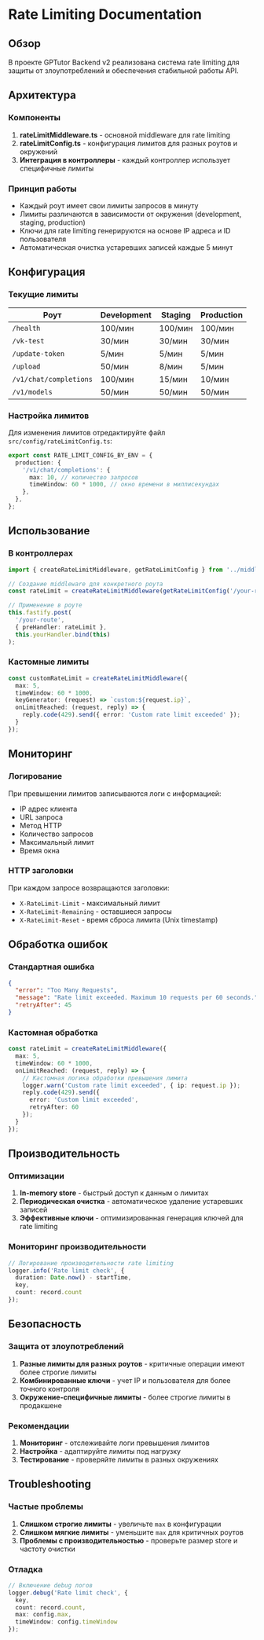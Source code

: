 # Rate Limiting Documentation

## Обзор

В проекте GPTutor Backend v2 реализована система rate limiting для защиты от злоупотреблений и обеспечения стабильной работы API.

## Архитектура

### Компоненты

1. **rateLimitMiddleware.ts** - основной middleware для rate limiting
2. **rateLimitConfig.ts** - конфигурация лимитов для разных роутов и окружений
3. **Интеграция в контроллеры** - каждый контроллер использует специфичные лимиты

### Принцип работы

- Каждый роут имеет свои лимиты запросов в минуту
- Лимиты различаются в зависимости от окружения (development, staging, production)
- Ключи для rate limiting генерируются на основе IP адреса и ID пользователя
- Автоматическая очистка устаревших записей каждые 5 минут

## Конфигурация

### Текущие лимиты

| Роут | Development | Staging | Production |
|------|-------------|---------|------------|
| `/health` | 100/мин | 100/мин | 100/мин |
| `/vk-test` | 30/мин | 30/мин | 30/мин |
| `/update-token` | 5/мин | 5/мин | 5/мин |
| `/upload` | 50/мин | 8/мин | 5/мин |
| `/v1/chat/completions` | 100/мин | 15/мин | 10/мин |
| `/v1/models` | 50/мин | 50/мин | 50/мин |

### Настройка лимитов

Для изменения лимитов отредактируйте файл `src/config/rateLimitConfig.ts`:

```typescript
export const RATE_LIMIT_CONFIG_BY_ENV = {
  production: {
    '/v1/chat/completions': {
      max: 10, // количество запросов
      timeWindow: 60 * 1000, // окно времени в миллисекундах
    },
  },
};
```

## Использование

### В контроллерах

```typescript
import { createRateLimitMiddleware, getRateLimitConfig } from '../middleware/rateLimitMiddleware';

// Создание middleware для конкретного роута
const rateLimit = createRateLimitMiddleware(getRateLimitConfig('/your-route')!);

// Применение в роуте
this.fastify.post(
  '/your-route',
  { preHandler: rateLimit },
  this.yourHandler.bind(this)
);
```

### Кастомные лимиты

```typescript
const customRateLimit = createRateLimitMiddleware({
  max: 5,
  timeWindow: 60 * 1000,
  keyGenerator: (request) => `custom:${request.ip}`,
  onLimitReached: (request, reply) => {
    reply.code(429).send({ error: 'Custom rate limit exceeded' });
  }
});
```

## Мониторинг

### Логирование

При превышении лимитов записываются логи с информацией:
- IP адрес клиента
- URL запроса
- Метод HTTP
- Количество запросов
- Максимальный лимит
- Время окна

### HTTP заголовки

При каждом запросе возвращаются заголовки:
- `X-RateLimit-Limit` - максимальный лимит
- `X-RateLimit-Remaining` - оставшиеся запросы
- `X-RateLimit-Reset` - время сброса лимита (Unix timestamp)

## Обработка ошибок

### Стандартная ошибка

```json
{
  "error": "Too Many Requests",
  "message": "Rate limit exceeded. Maximum 10 requests per 60 seconds.",
  "retryAfter": 45
}
```

### Кастомная обработка

```typescript
const rateLimit = createRateLimitMiddleware({
  max: 5,
  timeWindow: 60 * 1000,
  onLimitReached: (request, reply) => {
    // Кастомная логика обработки превышения лимита
    logger.warn('Custom rate limit exceeded', { ip: request.ip });
    reply.code(429).send({ 
      error: 'Custom limit exceeded',
      retryAfter: 60 
    });
  }
});
```

## Производительность

### Оптимизации

1. **In-memory store** - быстрый доступ к данным о лимитах
2. **Периодическая очистка** - автоматическое удаление устаревших записей
3. **Эффективные ключи** - оптимизированная генерация ключей для rate limiting

### Мониторинг производительности

```typescript
// Логирование производительности rate limiting
logger.info('Rate limit check', {
  duration: Date.now() - startTime,
  key,
  count: record.count
});
```

## Безопасность

### Защита от злоупотреблений

1. **Разные лимиты для разных роутов** - критичные операции имеют более строгие лимиты
2. **Комбинированные ключи** - учет IP и пользователя для более точного контроля
3. **Окружение-специфичные лимиты** - более строгие лимиты в продакшене

### Рекомендации

1. **Мониторинг** - отслеживайте логи превышения лимитов
2. **Настройка** - адаптируйте лимиты под нагрузку
3. **Тестирование** - проверяйте лимиты в разных окружениях

## Troubleshooting

### Частые проблемы

1. **Слишком строгие лимиты** - увеличьте `max` в конфигурации
2. **Слишком мягкие лимиты** - уменьшите `max` для критичных роутов
3. **Проблемы с производительностью** - проверьте размер store и частоту очистки

### Отладка

```typescript
// Включение debug логов
logger.debug('Rate limit check', {
  key,
  count: record.count,
  max: config.max,
  timeWindow: config.timeWindow
});
```
